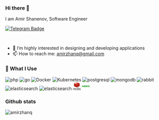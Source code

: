 ### Hi there 👋

I am Amir Shanenov, Software Engineer
<br />

[![Telegram Badge](https://img.shields.io/badge/-Telegram-blue?style=plastic&logo=telegram&logoColor=white&link=https://t.me/amirzhanq)](https://t.me/amirzhanq)

<br />

- 🌱 I’m highly interested in designing and developing applications 
- 📫 How to reach me: amirzhanq@gmail.com

<h3>🚀 What I Use</h3>
<p align="left">
<img src="https://cdn.svgporn.com/logos/php.svg" alt="php" width="25" height="25" />
<img src="https://cdn.svgporn.com/logos/go.svg" alt="go" width="25" height="25" />
<img src="https://cdn.svgporn.com/logos/docker-icon.svg" alt="Docker" width="25" height="25" />
<img src="https://www.vectorlogo.zone/logos/kubernetes/kubernetes-icon.svg" alt="Kubernetes" width="25" height="25" />
<img src="https://cdn.svgporn.com/logos/postgresql.svg" alt="postgresql" width="25" height="25" />
<img src="https://cdn.svgporn.com/logos/mongodb.svg" alt="mongodb" width="25" height="25" />
<img src="https://cdn.svgporn.com/logos/rabbitmq-icon.svg" alt="rabbit" width="25" height="25" />
<img src="https://cdn.svgporn.com/logos/elasticsearch.svg" alt="elasticsearch" width="25" height="25" />
  <img src="https://cdn.svgporn.com/logos/laravel.svg" alt="elasticsearch" width="25" height="25" />
  <!--
<img src="https://cdn.svgporn.com/logos/kafka-icon.svg" alt="kafka" width="25" height="25" />
<img src="https://cdn.svgporn.com/logos/prometheus.svg" alt="prometheus" width="25" height="25" />
<img src="https://cdn.svgporn.com/logos/grafana.svg" alt="grafana" width="25" height="25" />
-->
<img src="https://raw.githubusercontent.com/devicons/devicon/master/icons/redis/redis-original-wordmark.svg" alt="redis" width="25" height="25" />
<img src="https://raw.githubusercontent.com/devicons/devicon/master/icons/nginx/nginx-original.svg" alt="nginx" width="25" height="25" />
</p>

### Github stats

<img  src="https://github-readme-stats.vercel.app/api?username=amirzhanq&show_icons=true&theme=tokyonight&icon_color=6392DF&hide=prs" alt="amirzhanq">

